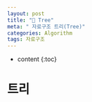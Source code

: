 ```yaml
---
layout: post
title: "🌳 Tree"
meta: " 자료구조 트리(Tree)"
categories: Algorithm
tags: 자료구조
---
```




* content
{:toc}
# 트리

